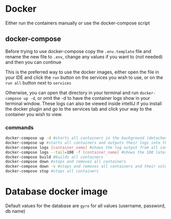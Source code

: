 # Docker
Either run the containers manually or use the docker-compose script

## docker-compose
Before trying to use docker-compose copy the `.env.template` file and rename the new file to `.env`, change any values if you want to (not needed) and then you can continue

This is the preferred way to use the docker images, either open the file in your IDE and click the `run` button on the services
you wish to use, or on the `run all` button next to `services`

Otherwise, you can open that directory in your terminal and run `docker-compose up -d`, or omit the -d to have the container
logs show in your terminal window. These logs can also be viewed inside intelliJ if you install the docker plugin and go to
the services tab and click your way to the container you wish to view.

### commands
```bash
docker-compose up -d #starts all containers in the background (detached)
docker-compose up #starts all containers and outputs their logs into the terminal
docker-compose logs [container_name] #shows the log output from all containers, or the specified containers if you add them
docker-compose logs --tail=100 -f [container_name] #shows the 100 latest log rows and then keeps checking for new entries until cancelled
docker-compose build #builds all containers
docker-compose down #stops and removes all containers
docker-compose down -v #stops and removes all containers and their volumes
docker-compose stop #stops all containers
```

# Database docker image
Default values for the database are `gyro` for all values (username, password, db name)